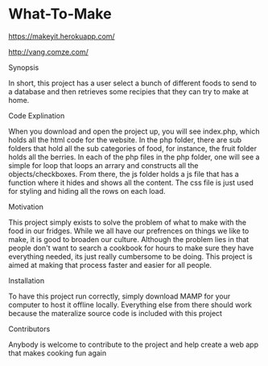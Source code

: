 # What-To-Make

https://makeyit.herokuapp.com/

http://vang.comze.com/

Synopsis

In short, this project has a user select a bunch of different foods to send to a database and then retrieves some recipies that they can try to make at home.

Code Explination

When you download and open the project up, you will see index.php, which holds all the html code for the website. In the php folder, there are sub folders that hold all the sub categories of food, for instance, the fruit folder holds all the berries. In each of the php files in the php folder, one will see a simple for loop that loops an arrary and constructs all the objects/checkboxes. From there, the js folder holds a js file that has a function where it hides and shows all the content. The css file is just used for styling and hiding all the rows on each load. 

Motivation

This project simply exists to solve the problem of what to make with the food in our fridges. While we all have our prefrences on things we like to make, it is good to broaden our culture. Although the problem lies in that people don't want to search a cookbook for hours to make sure they have everything needed, its just really cumbersome to be doing. This project is aimed at making that process faster and easier for all people.

Installation

To have this project run correctly, simply download MAMP for your computer to host it offline locally. Everything else from there should work because the materalize source code is included with this project


Contributors

Anybody is welcome to contribute to the project and help create a web app that makes cooking fun again

